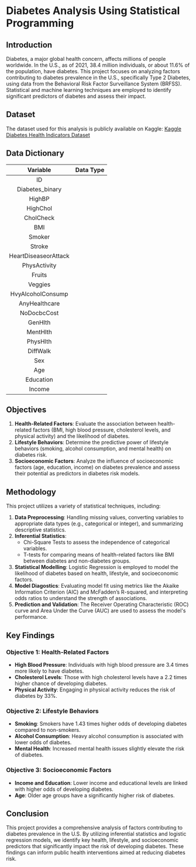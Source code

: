 # Diabetes Analysis Using Statistical Programming

## Introduction
Diabetes, a major global health concern, affects millions of people worldwide. In the U.S., as of 2021, 38.4 million individuals, or about 11.6% of the population, have diabetes. This project focuses on analyzing factors contributing to diabetes prevalence in the U.S., specifically Type 2 Diabetes, using data from the Behavioral Risk Factor Surveillance System (BRFSS). Statistical and machine learning techniques are employed to identify significant predictors of diabetes and assess their impact.

## Dataset
The dataset used for this analysis is publicly available on Kaggle: [Kaggle Diabetes Health Indicators Dataset](https://www.kaggle.com/datasets/alexteboul/diabetes-health-indicators-dataset)

## Data Dictionary
| Variable              | Data Type |
|:---------------------:|:---------:|
| ID                    |           |
| Diabetes_binary       |
| HighBP                |
| HighChol              |
| CholCheck             |
| BMI                   |
| Smoker                |
| Stroke                |
| HeartDiseaseorAttack  |
| PhysActivity          |
| Fruits                |
| Veggies               |
| HvyAlcoholConsump     |
| AnyHealthcare         |
| NoDocbcCost           |
| GenHlth               |
| MentHlth              |
| PhysHlth              |
| DiffWalk
| Sex
| Age
| Education
| Income

## Objectives
1. **Health-Related Factors**: Evaluate the association between health-related factors (BMI, high blood pressure, cholesterol levels, and physical activity) and the likelihood of diabetes.
2. **Lifestyle Behaviors**: Determine the predictive power of lifestyle behaviors (smoking, alcohol consumption, and mental health) on diabetes risk.
3. **Socioeconomic Factors**: Analyze the influence of socioeconomic factors (age, education, income) on diabetes prevalence and assess their potential as predictors in diabetes risk models.

## Methodology
This project utilizes a variety of statistical techniques, including:
1. **Data Preprocessing**: Handling missing values, converting variables to appropriate data types (e.g., categorical or integer), and summarizing descriptive statistics.
2. **Inferential Statistics**:
    - Chi-Square Tests to assess the independence of categorical variables.
    - T-tests for comparing means of health-related factors like BMI between diabetes and non-diabetes groups.
3. **Statistical Modelling**: Logistic Regression is employed to model the likelihood of diabetes based on health, lifestyle, and socioeconomic factors.
4. **Model Diagostics**: Evaluating model fit using metrics like the Akaike Information Criterion (AIC) and McFadden’s R-squared, and interpreting odds ratios to understand the strength of associations.
5. **Prediction and Validation**: The Receiver Operating Characteristic (ROC) curve and Area Under the Curve (AUC) are used to assess the model's performance.

## Key Findings
### Objective 1: Health-Related Factors
- **High Blood Pressure**: Individuals with high blood pressure are 3.4 times more likely to have diabetes.
- **Cholesterol Levels**: Those with high cholesterol levels have a 2.2 times higher chance of developing diabetes.
- **Physical Activity**: Engaging in physical activity reduces the risk of diabetes by 33%.

### Objective 2: Lifestyle Behaviors
- **Smoking**: Smokers have 1.43 times higher odds of developing diabetes compared to non-smokers.
- **Alcohol Consumption**: Heavy alcohol consumption is associated with lower odds of diabetes.
- **Mental Health**: Increased mental health issues slightly elevate the risk of diabetes.

### Objective 3: Socioeconomic Factors
- **Income and Education**: Lower income and educational levels are linked with higher odds of developing diabetes.
- **Age**: Older age groups have a significantly higher risk of diabetes.

## Conclusion
This project provides a comprehensive analysis of factors contributing to diabetes prevalence in the U.S. By utilizing inferential statistics and logistic regression models, we identify key health, lifestyle, and socioeconomic predictors that significantly impact the risk of developing diabetes. These findings can inform public health interventions aimed at reducing diabetes risk.
